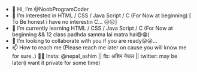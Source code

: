 - 👋 Hi, I’m @NoobProgramCoder
- 👀 I’m interested in HTML / CSS / Java Script / C (For Now at beginning) [ To Be honest i have no interestin C... 😖😖]
- 🌱 I’m currently learning HTML / CSS / Java Script / C (For Now at beginning && 12 class padhda samma lai matra hai😅😁)
- 💞️ I’m looking to collaborate with you if you are ready😝😜...
- 📫 How to reach me (Please reach me later on cause you will know me for sure..)
💬💬 Insta: @nepal_ashim || fb: अशिम नेपाल || twitter: may be later(i want it private for some time)
<!---
NoobProgramCoder/NoobProgramCoder is a ✨ special ✨ repository because its `README.md` (this file) appears on your GitHub profile.
You can click the Preview link to take a look at your changes.
--->
